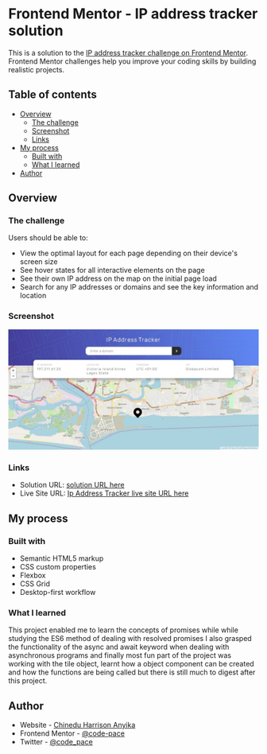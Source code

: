 # Frontend Mentor - IP address tracker solution

This is a solution to the [IP address tracker challenge on Frontend Mentor](https://www.frontendmentor.io/challenges/ip-address-tracker-I8-0yYAH0). Frontend Mentor challenges help you improve your coding skills by building realistic projects. 

## Table of contents

- [Overview](#overview)
  - [The challenge](#the-challenge)
  - [Screenshot](#screenshot)
  - [Links](#links)
- [My process](#my-process)
  - [Built with](#built-with)
  - [What I learned](#what-i-learned)
- [Author](#author)

## Overview

### The challenge

Users should be able to:

- View the optimal layout for each page depending on their device's screen size
- See hover states for all interactive elements on the page
- See their own IP address on the map on the initial page load
- Search for any IP addresses or domains and see the key information and location

### Screenshot

![](./design/ip_address_tracker_screenshot.jpeg)

### Links

- Solution URL: [solution URL here](https://github.com/code-pace/ip-address-tracker)
- Live Site URL: [Ip Address Tracker live site URL here](https://code-pace.github.io/ip-address-tracker/)

## My process

### Built with

- Semantic HTML5 markup
- CSS custom properties
- Flexbox
- CSS Grid
- Desktop-first workflow

### What I learned

This project enabled me to learn the concepts of promises while while studying the ES6 method of dealing with resolved promises I also grasped the functionality of the async and await keyword when dealing with asynchronous programs and finally most fun part of the project was working with the tile object, learnt how a object component can be created and how the functions are being called but there is still much to digest after this project.

## Author

- Website - [Chinedu Harrison Anyika](https://www.your-site.com)
- Frontend Mentor - [@code-pace](https://www.frontendmentor.io/profile/yourusername)
- Twitter - [@code_pace](https://www.twitter.com/code_pace)

